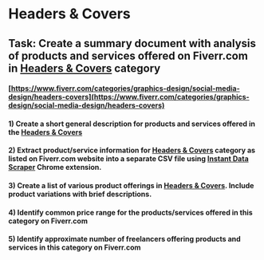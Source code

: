 # Headers & Covers
## Task: Create a summary document with analysis of products and services offered on Fiverr.com in [Headers & Covers](https://www.fiverr.com/categories/graphics-design/social-media-design/headers-covers) category
#### [https://www.fiverr.com/categories/graphics-design/social-media-design/headers-covers](https://www.fiverr.com/categories/graphics-design/social-media-design/headers-covers)
#### 1) Create a short general description for products and services offered in the [Headers & Covers](https://www.fiverr.com/categories/graphics-design/social-media-design/headers-covers)
#### 2) Extract product/service information for [Headers & Covers](https://www.fiverr.com/categories/graphics-design/social-media-design/headers-covers) category as listed on Fiverr.com website into a separate CSV file using [Instant Data Scraper](https://chrome.google.com/webstore/detail/instant-data-scraper/ofaokhiedipichpaobibbnahnkdoiiah) Chrome extension.
#### 3) Create a list of various product offerings in [Headers & Covers](https://www.fiverr.com/categories/graphics-design/social-media-design/headers-covers). Include product variations with brief descriptions.
#### 4) Identify common price range for the products/services offered in this category on Fiverr.com
#### 5) Identify approximate number of freelancers offering products and services in this category on Fiverr.com
